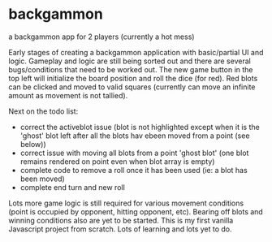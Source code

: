 # backgammon
a backgammon app for 2 players (currently a hot mess)

Early stages of creating a backgammon application with basic/partial UI and logic.
Gameplay and logic are still being sorted out and there are several bugs/conditions that need to be worked out.
The new game button in the top left will initialize the board position and roll the dice (for red).
Red blots can be clicked and moved to valid squares (currently can move an infinite amount as movement is not tallied).

Next on the todo list:
- correct the activeblot issue (blot is not highlighted except when it is the 'ghost' blot left after all the blots hav ebeen moved from a point (see below))
- correct issue with moving all blots from a point 'ghost blot' (one blot remains rendered on point even when blot array is empty)
- complete code to remove a roll once it has been used (ie: a blot has been moved)
- complete end turn and new roll

Lots more game logic is still required for various movement conditions (point is occupied by opponent, hitting opponent, etc).
Bearing off blots and winning conditions also are yet to be started.
This is my first vanilla Javascript project from scratch. Lots of learning and lots yet to do.
